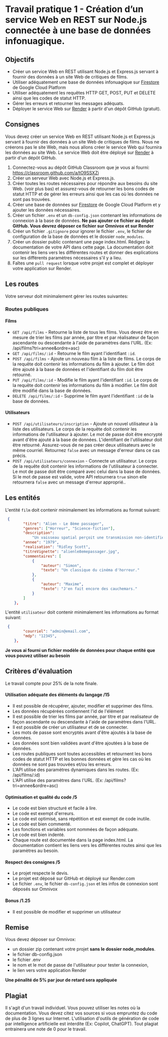 # Travail pratique 1 - Création d’un service Web en REST sur Node.js connectée à une base de données infonuagique.

## Objectifs

-   Créer un service Web en REST utilisant Node.js et Express.js servant à fournir des données à un site Web de critiques de films.
-   Utiliser adéquatement une base de données infonuagique sur [Firestore](https://firebase.google.com/docs/firestore) de Google Cloud Platform
-   Utiliser adéquatement les requêtes HTTP GET, POST, PUT et DELETE ainsi que les codes de statut HTTP.
-   Gérer les erreurs et retourner les messages adéquats.
-   Déployer le service Web sur [Render](https://www.render.com/) à partir d'un dépôt GitHub (gratuit).

## Consignes

Vous devez créer un service Web en REST utilisant Node.js et Express.js servant à fournir des données à un site Web de critiques de films. Nous ne créerons pas le site Web, mais nous allons créer le service Web qui fournira les données au site Web. Le service Web doit être déployé sur [Render](https://www.render.com/) à partir d'un dépôt GitHub.

1. Connectez-vous au dépôt GitHub Classroom que je vous ai fourni: https://classroom.github.com/a/tO9SSXZi
2. Créer un serveur Web avec Node.js et Express.js.
3. Créer toutes les routes nécessaires pour répondre aux besoins du site Web. (voir plus bas) et assurez-vous de retourner les bons codes de statut HTTP et de gérer les erreurs ainsi que les cas où les données ne sont pas trouvées.
4. Créer une base de données sur [Firestore](https://firebase.google.com/docs/firestore) de Google Cloud Platform et y ajouter les données nécessaires.
5. Créer un fichier `.env` et un `db-config.json` contenant les informations de connexion à la base de données. **Ne pas ajouter ce fichier au dépôt GitHub. Vous devrez déposer ce fichier sur Omnivox et sur Render**
6. Créer un fichier `.gitignore` pour ignorer le fichier `.env`, le fichier de configuration de la base de données et le dossier `node_modules`.
7. Créer un dossier public contenant une page index.html. Rédigez la documentation de votre API dans cette page. La documentation doit contenir les liens vers les différentes routes et donner des explications sur les différents paramètres nécessaires s'il y a lieu.
8. Faîtes une `pull request` lorsque votre projet est complet et déployer votre application sur Render.

## Les routes

Votre serveur doit minimalement gérer les routes suivantes:

### Routes publiques

#### Films

-   `GET /api/films` - Retourne la liste de tous les films. Vous devez être en mesure de trier les films par année, par titre et par réalisateur de façon ascendante ou descendante à l'aide de paramètres dans l'URL. (Ex: /api/films?tri=annee&ordre=asc)
-   `GET /api/films/:id` - Retourne le film ayant l'identifiant `:id`.
-   `POST /api/films` - Ajoute un nouveau film à la liste de films. Le corps de la requête doit contenir les informations du film à ajouter. Le film doit être ajouté à la base de données et l'identifiant du film doit être retourné.
-   `PUT /api/films/:id` - Modifie le film ayant l'identifiant `:id`. Le corps de la requête doit contenir les informations du film à modifier. Le film doit être modifié dans la base de données.
-   `DELETE /api/films/:id` - Supprime le film ayant l'identifiant `:id` de la base de données.

#### Utilisateurs

-   `POST /api/utilisateurs/inscription` - Ajoute un nouvel utilisateur à la liste des utilisateurs. Le corps de la requête doit contenir les informations de l'utilisateur à ajouter. Le mot de passe doit être encrypté avant d'être ajouté à la base de données. L'identifiant de l'utilisateur doit être retourné. Assurez-vous de ne pas créer deux utilisateurs avec le même courriel. Retournez `false` avec un message d'erreur dans ce cas précis.
-   `POST /api/utilisateurs/connexion` - Connecte un utilisateur. Le corps de la requête doit contenir les informations de l'utilisateur à connecter. Le mot de passe doit être comparé avec celui dans la base de données. Si le mot de passe est valide, votre API retournera `true` sinon elle retournera `false` avec un message d'erreur approprié..

## Les entités

L'entité `film` doit contenir minimalement les informations au format suivant:

```json
 {
        "titre": "Alien - Le 8ème passager",
        "genres": ["Horreur", "Science-fiction"],
        "description":
            "Un vaisseau spatial perçoit une transmission non-identifiée comme un signal de détresse. Lors de son atterrissage, l'un des membres de l'équipage est attaqué par une mystérieuse forme de vie, ils réalisent rapidement que son cycle de vie vient seulement de commencer.",
        "annee": "1979",
        "realisation": "Ridley Scott",
        "titreVignette": "alienle8emepassager.jpg",
        "commentaires": [
            {
                "auteur": "Simon",
                "texte": "Un classique du cinéma d'horreur."
            },
            {
                "auteur": "Maxime",
                "texte": "J'en fait encore des cauchemars."
            }
        ]
    },
```

L'entité `utilisateur` doit contenir minimalement les informations au format suivant:

```json
 {
        "courriel": "admin@email.com",
        "mdp": "12345",
    },
```

**Je vous ai fourni un fichier modèle de données pour chaque entité que vous pouvez utiliser au besoin**

## Critères d'évaluation

Le travail compte pour 25% de la note finale.

#### Utilisation adéquate des éléments du langage /15

-   Il est possible de récupérer, ajouter, modifier et supprimer des films.
-   Les données récupérées contiennent l'id de l'élément
-   Il est possible de trier les films par année, par titre et par realisateur de façon ascendante ou descendante à l'aide de paramètres dans l'URL.
-   Il est possible de créer un utilisateur et de se connecter.
-   Les mots de passe sont encryptés avant d'être ajoutés à la base de données.
-   Les données sont bien validées avant d'être ajoutées à la base de données.
-   Les routes publiques sont toutes accessibles et retournent les bons codes de statut HTTP et les bonnes données et gère les cas où les données ne sont pas trouvées et/ou les erreurs.
-   L'API utilise des paramètres dynamiques dans les routes. (Ex: /api/films/:id)
-   L'API utilise des paramètres dans l'URL. (Ex: /api/films?tri=annee&ordre=asc)

#### Optimisation et qualité du code /5

-   Le code est bien structuré et facile à lire.
-   Le code est exempt d'erreurs.
-   Le code est optimisé, sans répétition et est exempt de code inutile.
-   Le code est bien commenté.
-   Les fonctions et variables sont nommées de façon adéquate.
-   Le code est bien indenté.
-   Chaque route est documentée dans la page index.html. La documentation contient les liens vers les différentes routes ainsi que les paramètres au besoin.

#### Respect des consignes /5

-   Le projet respecte le devis.
-   Le projet est déposé sur GitHub et déployé sur Render.com
-   Le fichier `.env`, le fichier `db-config.json` et les infos de connexion sont déposés sur Omnivox

#### Bonus /1.25

-   Il est possible de modifier et supprimer un utilisateur

## Remise

Vous devez déposer sur Omnivox:

-   un dossier zip contenant votre projet **sans le dossier node_modules**.
-   le fichier db-config.json
-   le fichier .env
-   le nom et le mot de passe de l'utilisateur pour tester la connexion,
-   le lien vers votre application Render

**Une pénalité de 5% par jour de retard sera appliquée**

## Plagiat

Il s'agit d'un travail individuel. Vous pouvez utiliser les notes où la documentation. Vous devez citez vos sources si vous empruntez du code de plus de 3 lignes sur Internet. L'utilisation d'outils de génération de code par intelligence artificielle est interdite (Ex: Copilot, ChatGPT). Tout plagiat entrainera une note de 0 pour le travail.
